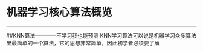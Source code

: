 机器学习核心算法概览
===================

*****************

##KNN算法————不学习我也能预测
KNN学习算法可以说是机器学习众多算法里最简单的一个算法，它的思想非常简单，因此初学者必须要了解



